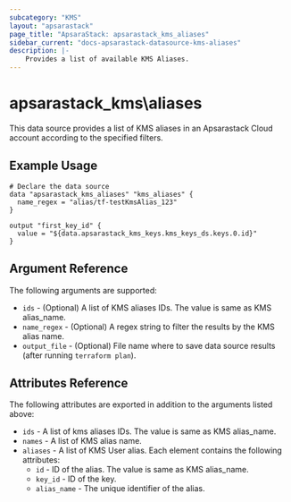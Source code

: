 ```yaml
---
subcategory: "KMS"
layout: "apsarastack"
page_title: "ApsaraStack: apsarastack_kms_aliases"
sidebar_current: "docs-apsarastack-datasource-kms-aliases"
description: |-
    Provides a list of available KMS Aliases.
---
```


# apsarastack\_kms\aliases

This data source provides a list of KMS aliases in an Apsarastack Cloud account according to the specified filters.
 


## Example Usage

```
# Declare the data source
data "apsarastack_kms_aliases" "kms_aliases" {  
  name_regex = "alias/tf-testKmsAlias_123"
}

output "first_key_id" {
  value = "${data.apsarastack_kms_keys.kms_keys_ds.keys.0.id}"
}
```

## Argument Reference

The following arguments are supported:

* `ids` - (Optional) A list of KMS aliases IDs. The value is same as KMS alias_name.
* `name_regex` - (Optional) A regex string to filter the results by the KMS alias name.
* `output_file` - (Optional) File name where to save data source results (after running `terraform plan`).

## Attributes Reference

The following attributes are exported in addition to the arguments listed above:

* `ids` -  A list of kms aliases IDs. The value is same as KMS alias_name. 
* `names` -  A list of KMS alias name.
* `aliases` - A list of KMS User alias. Each element contains the following attributes:
  * `id` - ID of the alias. The value is same as KMS alias_name.
  * `key_id` - ID of the key.
  * `alias_name` - The unique identifier of the alias.

